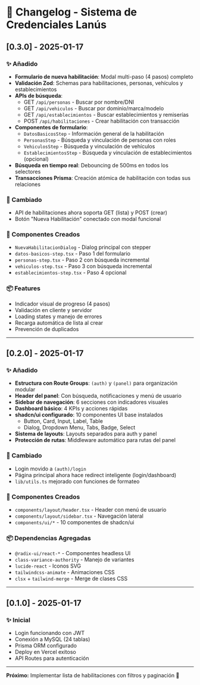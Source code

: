 # 📝 Changelog - Sistema de Credenciales Lanús

## [0.3.0] - 2025-01-17

### ✨ Añadido
- **Formulario de nueva habilitación**: Modal multi-paso (4 pasos) completo
- **Validación Zod**: Schemas para habilitaciones, personas, vehículos y establecimientos
- **APIs de búsqueda**:
  - GET `/api/personas` - Buscar por nombre/DNI
  - GET `/api/vehiculos` - Buscar por dominio/marca/modelo
  - GET `/api/establecimientos` - Buscar establecimientos y remiserías
  - POST `/api/habilitaciones` - Crear habilitación con transacción
- **Componentes de formulario**:
  - `DatosBasicosStep` - Información general de la habilitación
  - `PersonasStep` - Búsqueda y vinculación de personas con roles
  - `VehiculosStep` - Búsqueda y vinculación de vehículos
  - `EstablecimientosStep` - Búsqueda y vinculación de establecimientos (opcional)
- **Búsqueda en tiempo real**: Debouncing de 500ms en todos los selectores
- **Transacciones Prisma**: Creación atómica de habilitación con todas sus relaciones

### 🔧 Cambiado
- API de habilitaciones ahora soporta GET (lista) y POST (crear)
- Botón "Nueva Habilitación" conectado con modal funcional

### 🎨 Componentes Creados
- `NuevaHabilitacionDialog` - Dialog principal con stepper
- `datos-basicos-step.tsx` - Paso 1 del formulario
- `personas-step.tsx` - Paso 2 con búsqueda incremental
- `vehiculos-step.tsx` - Paso 3 con búsqueda incremental
- `establecimientos-step.tsx` - Paso 4 opcional

### 📦 Features
- Indicador visual de progreso (4 pasos)
- Validación en cliente y servidor
- Loading states y manejo de errores
- Recarga automática de lista al crear
- Prevención de duplicados

---

## [0.2.0] - 2025-01-17

### ✨ Añadido
- **Estructura con Route Groups**: `(auth)` y `(panel)` para organización modular
- **Header del panel**: Con búsqueda, notificaciones y menú de usuario
- **Sidebar de navegación**: 6 secciones con indicadores visuales
- **Dashboard básico**: 4 KPIs y acciones rápidas
- **shadcn/ui configurado**: 10 componentes UI base instalados
  - Button, Card, Input, Label, Table
  - Dialog, Dropdown Menu, Tabs, Badge, Select
- **Sistema de layouts**: Layouts separados para auth y panel
- **Protección de rutas**: Middleware automático para rutas del panel

### 🔧 Cambiado
- Login movido a `(auth)/login`
- Página principal ahora hace redirect inteligente (login/dashboard)
- `lib/utils.ts` mejorado con funciones de formateo

### 🎨 Componentes Creados
- `components/layout/header.tsx` - Header con menú de usuario
- `components/layout/sidebar.tsx` - Navegación lateral
- `components/ui/*` - 10 componentes de shadcn/ui

### 📦 Dependencias Agregadas
- `@radix-ui/react-*` - Componentes headless UI
- `class-variance-authority` - Manejo de variantes
- `lucide-react` - Iconos SVG
- `tailwindcss-animate` - Animaciones CSS
- `clsx` + `tailwind-merge` - Merge de clases CSS

---

## [0.1.0] - 2025-01-17

### ✨ Inicial
- Login funcionando con JWT
- Conexión a MySQL (24 tablas)
- Prisma ORM configurado
- Deploy en Vercel exitoso
- API Routes para autenticación

---

**Próximo:** Implementar lista de habilitaciones con filtros y paginación 🚀
